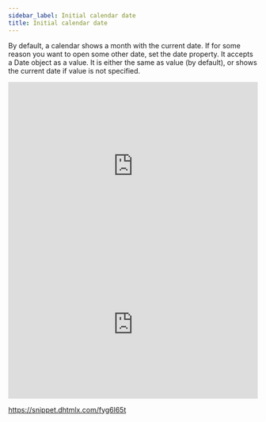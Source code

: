 ```yaml
---
sidebar_label: Initial calendar date
title: Initial calendar date
---
```

By default, a calendar shows a month with the current date. If for some reason you want to open some other date, set the date property. It accepts a Date object as a value. It is either the same as value (by default), or shows the current date if value is not specified.

<iframe src="https://snippet.dhtmlx.com/xwc1fbz8?mode=mobile" frameborder="0" class="snippet_iframe" width="100%" height="340"></iframe>

<iframe src="https://snippet.dhtmlx.com/xwc1fbz8?mode=js" frameborder="0" class="snippet_iframe" width="100%" height="300"></iframe>


https://snippet.dhtmlx.com/fyg6l65t

